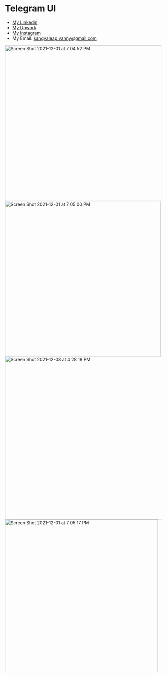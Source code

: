 # Telegram UI

- [My Linkedin](https://www.linkedin.com/in/sangvaleap-vanny-353b25aa/)
- [My Upwork](https://www.upwork.com/freelancers/~01482fe63544bbcb48)
- [My Instagram](https://www.instagram.com/sangvaleap.v/)
- My Email: sangvaleap.vanny@gmail.com

<img width="500" alt="Screen Shot 2021-12-01 at 7 04 52 PM" src="https://user-images.githubusercontent.com/86506519/144235253-e9fcc7b9-7cfa-4195-91fa-78cda3148154.png">

<img width="498" alt="Screen Shot 2021-12-01 at 7 05 00 PM" src="https://user-images.githubusercontent.com/86506519/144235325-499fdd44-9e0a-45e9-ac48-391e72c81a81.png">

<img width="524" alt="Screen Shot 2021-12-08 at 4 28 18 PM" src="https://user-images.githubusercontent.com/86506519/145183672-d112068c-ab15-4069-babd-94bba820d996.png">

<img width="489" alt="Screen Shot 2021-12-01 at 7 05 17 PM" src="https://user-images.githubusercontent.com/86506519/144235407-7316fd0f-08ad-4f01-9735-b7f64fe1de31.png">
